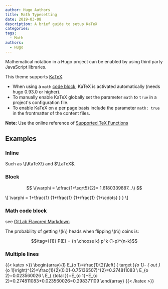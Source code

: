 ```yaml
---
author: Hugo Authors
title: Math Typesetting
date: 2019-03-08
description: A brief guide to setup KaTeX
categories:
tags:
  - Math
authors:
  - Hugo
---
```


Mathematical notation in a Hugo project can be enabled by using third party JavaScript libraries.
<!--more-->

This theme supports [KaTeX](https://katex.org/).

- When using a `math` [code block](#math-code-block), KaTeX is activated automatically (needs hugo 0.93.0 or higher).
- To manually enable KaTeX globally set the parameter `math` to `true` in a project's configuration file.
- To enable KaTeX on a per page basis include the parameter `math: true` in the frontmatter of the content files.

**Note:** Use the online reference of [Supported TeX Functions](https://katex.org/docs/supported.html)

## Examples

### Inline

Such as \\(\KaTeX\\) and $\LaTeX$.

### Block

$$
  \(\varphi = \dfrac{1+\sqrt5}{2}= 1.6180339887…\)
$$

\\[
  \varphi = 1+\frac{1} {1+\frac{1} {1+\frac{1} {1+\cdots} } } 
\\]

### Math code block
see [GitLab Flavored Markdown](https://docs.gitlab.com/ee/user/markdown.html#math)

The probability of getting \\(k\\) heads when flipping \\(n\\) coins is:
```math
\tag*{(1)}  P(E) = {n \choose k} p^k (1-p)^{n-k}
```

### Multiple lines

{{< katex >}}
  \begin{array}{l}
  E_{o 1}=\frac{1}{2}\left( { target }_{o 1}- { out }_{o 1}\right)^{2}=\frac{1}{2}(0.01-0.75136507)^{2}=0.274811083 \\
  E_{o 2}=0.023560026 \\
  E_{ {total }}=E_{o 1}+E_{o 2}=0.274811083+0.023560026=0.298371109
  \end{array}
{{< /katex >}}
